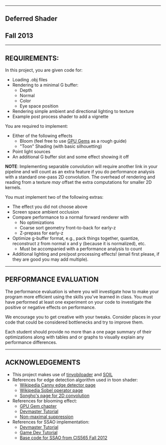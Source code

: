 -------------------------------------------------------------------------------
Deferred Shader
-------------------------------------------------------------------------------
Fall 2013
-------------------------------------------------------------------------------
-------------------------------------------------------------------------------
REQUIREMENTS:
-------------------------------------------------------------------------------

In this project, you are given code for:
* Loading .obj files
* Rendering to a minimal G buffer:
  * Depth
  * Normal
  * Color
  * Eye space position
* Rendering simple ambient and directional lighting to texture
* Example post process shader to add a vignette

You are required to implement:
* Either of the following effects
  * Bloom (feel free to use [GPU Gems](http://http.developer.nvidia.com/GPUGems/gpugems_ch21.html) as a rough guide)
  * "Toon" Shading (with basic silhouetting)
* Point light sources
* An additional G buffer slot and some effect showing it off

**NOTE**: Implementing separable convolution will require another link in your pipeline and will count as an extra feature if you do performance analysis with a standard one-pass 2D convolution. The overhead of rendering and reading from a texture _may_ offset the extra computations for smaller 2D kernels.

You must implement two of the following extras:

* The effect you did not choose above
* Screen space ambient occlusion
* Compare performance to a normal forward renderer with
  * No optimizations
  * Coarse sort geometry front-to-back for early-z
  * Z-prepass for early-z
* Optimize g-buffer format, e.g., pack things together, quantize, reconstruct z from normal x and y (because it is normalized), etc.
  * Must be accompanied with a performance analysis to count
* Additional lighting and pre/post processing effects! (email first please, if they are good you may add multiple).


-------------------------------------------------------------------------------
PERFORMANCE EVALUATION
-------------------------------------------------------------------------------
The performance evaluation is where you will investigate how to make your 
program more efficient using the skills you've learned in class. You must have
performed at least one experiment on your code to investigate the positive or
negative effects on performance. 

We encourage you to get creative with your tweaks. Consider places in your code
that could be considered bottlenecks and try to improve them. 

Each student should provide no more than a one page summary of their
optimizations along with tables and or graphs to visually explain any
performance differences.

---
ACKNOWLEDGEMENTS
---
* This project makes use of [tinyobjloader](http://syoyo.github.io/tinyobjloader/) and [SOIL](http://lonesock.net/soil.html)
* References for edge detection algorithm used in toon shader:
	* [Wikipedia Canny edge detector page](http://en.wikipedia.org/wiki/Canny_edge_detector)
	* [Wikipedia Sobel operator page](http://en.wikipedia.org/wiki/Sobel_operator)
	* [Songho's page for 2D convolution](http://www.songho.ca/dsp/convolution/convolution.html)
* References for blooming effect:
    * [GPU Gem chapter](http://http.developer.nvidia.com/GPUGems/gpugems_ch21.html) 
	* [Devmaster Tutorial](http://devmaster.net/posts/3100/shader-effects-glow-and-bloom)	
	* [Non-maximal suppression](http://http.developer.nvidia.com/GPUGems2/gpugems2_chapter40.html)
* References for SSAO implementation:
	* [Devmaster Tutorial](http://devmaster.net/posts/3095/shader-effects-screen-space-ambient-occlusion)
	* [Game Dev Tutorial](http://www.gamedev.net/page/resources/_/technical/graphics-programming-and-theory/a-simple-and-practical-approach-to-ssao-r2753)
	* [Base code for SSAO from CIS565 Fall 2012](https://github.com/CIS565-Fall-2012/Project5-AdvancedGLSL)



